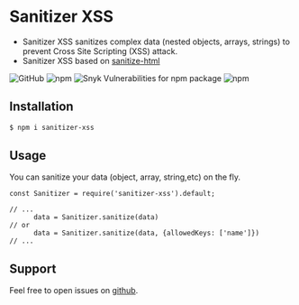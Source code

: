 # Sanitizer XSS
* Sanitizer XSS sanitizes complex data (nested objects, arrays, strings) to prevent Cross Site Scripting (XSS) attack.
* Sanitizer XSS based on [sanitize-html](https://github.com/apostrophecms/sanitize-html)

![GitHub](https://img.shields.io/github/license/ahmedadelfahim/sanitizer-xss) ![npm](https://img.shields.io/npm/v/sanitizer-xss) ![Snyk Vulnerabilities for npm package](https://img.shields.io/snyk/vulnerabilities/npm/sanitizer-xss) ![npm](https://img.shields.io/npm/dt/sanitizer-xss)
## Installation
```bash
$ npm i sanitizer-xss
```
## Usage

You can sanitize your data (object, array, string,etc) on the fly.
```
const Sanitizer = require('sanitizer-xss').default;

// ...
      data = Sanitizer.sanitize(data)
// or
      data = Sanitizer.sanitize(data, {allowedKeys: ['name']})
// ...
```
## Support
Feel free to open issues on [github](https://github.com/AhmedAdelFahim/sanitizer-xss.git).
